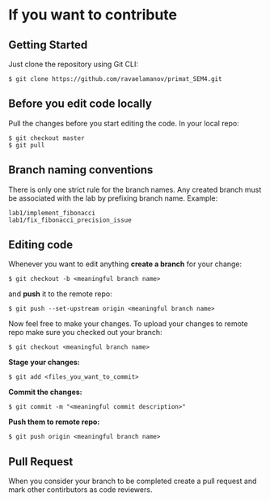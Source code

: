 # If you want to contribute
## Getting Started
Just clone the repository using Git CLI: 
```
$ git clone https://github.com/ravaelamanov/primat_SEM4.git
```
## Before you edit code locally
Pull the changes before you start editing the code. In your local repo:
```
$ git checkout master
$ git pull
```
## Branch naming conventions
There is only one strict rule for the branch names. Any created branch must be associated with the lab by prefixing branch name.
Example:
```
lab1/implement_fibonacci
lab1/fix_fibonacci_precision_issue
```

## Editing code
Whenever you want to edit anything **create a branch** for your change:
```
$ git checkout -b <meaningful branch name>
```
and **push** it to the remote repo:
```
$ git push --set-upstream origin <meaningful branch name>
```
Now feel free to make your changes. To upload your changes to remote repo make sure you checked out your branch:
```
$ git checkout <meaningful branch name>
```
**Stage your changes:**
```
$ git add <files_you_want_to_commit>
```
**Commit the changes:**
```
$ git commit -m "<meaningful commit description>"
```
**Push them to remote repo:**
```
$ git push origin <meaningful branch name>
```
## Pull Request
When you consider your branch to be completed create a pull request and mark other contirbutors as code reviewers.
